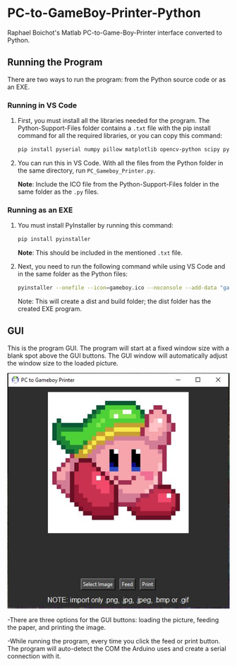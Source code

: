 # PC-to-GameBoy-Printer-Python
Raphael Boichot's Matlab PC-to-Game-Boy-Printer interface converted to Python.

## Running the Program
There are two ways to run the program: from the Python source code or as an EXE.

### Running in VS Code
1. First, you must install all the libraries needed for the program. The Python-Support-Files folder contains a `.txt` file with the pip install command for all the required libraries, or you can copy this command:

    ```bash
    pip install pyserial numpy pillow matplotlib opencv-python scipy pyinstaller
    ```

2. You can run this in VS Code. With all the files from the Python folder in the same directory, run `PC_Gameboy_Printer.py`.

   **Note**: Include the ICO file from the Python-Support-Files folder in the same folder as the `.py` files.

### Running as an EXE
1. You must install PyInstaller by running this command:

    ```bash
    pip install pyinstaller
    ```

   **Note**: This should be included in the mentioned `.txt` file.

2. Next, you need to run the following command while using VS Code and in the same folder as the Python files:

    ```bash
    pyinstaller --onefile --icon=gameboy.ico --noconsole --add-data "gameboy.ico;." --add-data "Print_Image.py;." --add-data "Send_Packet.py;." --add-data "Add_CheckSum.py;." --add-data "AutoDetectCom.py;." --add-data "Image_Rectifier.py;." --hidden-import "scipy._lib.array_api_compat.numpy.fft" PC_Gameboy_Printer.py
    ```
    Note: This will create a dist and build folder; the dist folder has the created EXE program.
   
## GUI
This is the program GUI. The program will start at a fixed window size with a blank spot above the GUI buttons.
The GUI window will automatically adjust the window size to the loaded picture.

![GUI](https://github.com/AKABigDinner/PC-to-GameBoy-Printer-Python/blob/main/Photos/GUI.JPG)

-There are three options for the GUI buttons: loading the picture, feeding the paper, and printing the image.

-While running the program, every time you click the feed or print button. The program will auto-detect the COM the Arduino uses and create a serial connection with it.


